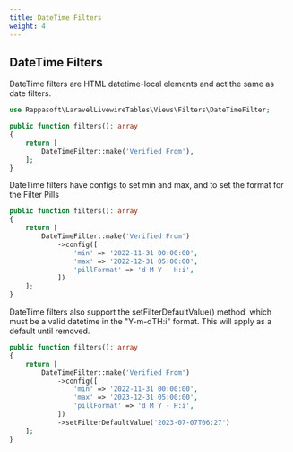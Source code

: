 ```yaml
---
title: DateTime Filters
weight: 4
---
```


## DateTime Filters

DateTime filters are HTML datetime-local elements and act the same as date filters.

```php
use Rappasoft\LaravelLivewireTables\Views\Filters\DateTimeFilter;

public function filters(): array
{
    return [
        DateTimeFilter::make('Verified From'),
    ];
}
```

DateTime filters have configs to set min and max, and to set the format for the Filter Pills

```php
public function filters(): array
{
    return [
        DateTimeFilter::make('Verified From')
            ->config([
                'min' => '2022-11-31 00:00:00',
                'max' => '2022-12-31 05:00:00',
                'pillFormat' => 'd M Y - H:i',
            ])
    ];
}
```

DateTime filters also support the setFilterDefaultValue() method, which must be a valid datetime in the "Y-m-dTH:i" format.  This will apply as a default until removed.
```php
public function filters(): array
{
    return [
        DateTimeFilter::make('Verified From')
            ->config([
                'min' => '2022-11-31 00:00:00',
                'max' => '2023-12-31 05:00:00',
                'pillFormat' => 'd M Y - H:i',
            ])
            ->setFilterDefaultValue('2023-07-07T06:27')
    ];
}
```
                    

